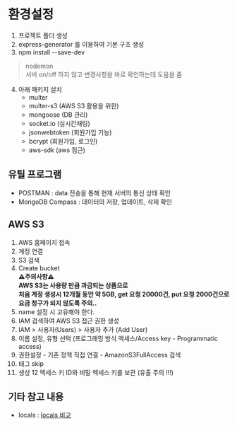 # 환경설정
1. 프로젝트 폴더 생성
2. express-generator 를 이용하여 기본 구조 생성
3. npm install --save-dev  
>nodemon  
서버 on/off 하지 않고 변경사항을 바로 확인하는데 도움을 줌

4. 아래 패키지 설치
    - multer
    - multer-s3 (AWS S3 활용을 위한)
    - mongoose (DB 관리)
    - socket.io (실시간채팅)
    - jsonwebtoken (회원가입 기능)
    - bcrypt (회원가입, 로그인)
    - aws-sdk (aws 접근)

## 유틸 프로그램
- POSTMAN
  : data 전송을 통해 현재 서버의 통신 상태 확인
- MongoDB Compass
  : 데이터의 저장, 업데이트, 삭제 확인

## AWS S3
1. AWS 홈페이지 접속
2. 계정 연결
3. S3 검색
4. Create bucket   
 **⚠주의사항⚠**  
**AWS S3는 사용량 만큼 과금되는 상품으로**   
**처음 계정 생성시 12개월 동안 약 5GB, get 요청 20000건, put 요청 2000건으로**  
**요금 청구가 되지 않도록 주의..**
5. name 설정 시 고유해야 한다.
6. IAM 검색하여 AWS S3 접근 권한 생성
7. IAM > 사용자(Users) > 사용자 추가 (Add User)
8. 이름 설정, 유형 선택 (프로그래밍 방식 엑세스/Access key - Programmatic access)
9. 권한설정 - 기존 정책 직접 연결 - AmazonS3FullAccess 검색
10. 태그 skip 
11. 생성
12 엑세스 키 ID와 비밀 엑세스 키를 보관 (유출 주의 !!!)

## 기타 참고 내용
- locals : [locals 비교](https://rat2.tistory.com/18)
